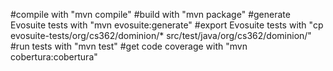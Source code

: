 #compile with "mvn compile"
#build with "mvn package"
#generate Evosuite tests with "mvn evosuite:generate"
#export Evosuite tests with "cp evosuite-tests/org/cs362/dominion/* src/test/java/org/cs362/dominion/"
#run tests with "mvn test"
#get code coverage with "mvn cobertura:cobertura"
